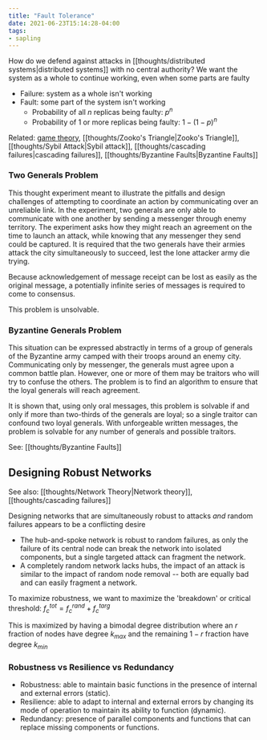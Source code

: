 ```yaml
---
title: "Fault Tolerance"
date: 2021-06-23T15:14:28-04:00
tags:
- sapling
---
```


How do we defend against attacks in [[thoughts/distributed systems|distributed systems]] with no central authority? We want the system as a whole to continue working, even when some parts are faulty

- Failure: system as a whole isn't working
- Fault: some part of the system isn't working
	- Probability of all $n$ replicas being faulty: $p^n$
	- Probability of 1 or more replicas being faulty: $1 - (1-p)^n$

Related: [game theory](thoughts/game%20theory.md), [[thoughts/Zooko's Triangle|Zooko's Triangle]], [[thoughts/Sybil Attack|Sybil attack]], [[thoughts/cascading failures|cascading failures]], [[thoughts/Byzantine Faults|Byzantine Faults]]

### Two Generals Problem
This thought experiment meant to illustrate the pitfalls and design challenges of attempting to coordinate an action by communicating over an unreliable link. In the experiment, two generals are only able to communicate with one another by sending a messenger through enemy territory. The experiment asks how they might reach an agreement on the time to launch an attack, while knowing that any messenger they send could be captured. It is required that the two generals have their armies attack the city simultaneously to succeed, lest the lone attacker army die trying.

Because acknowledgement of message receipt can be lost as easily as the original message, a potentially infinite series of messages is required to come to consensus.

This problem is unsolvable.

### Byzantine Generals Problem
This situation can be expressed abstractly in terms of a group of generals of the Byzantine army camped with their troops around an enemy city. Communicating only by messenger, the generals must agree upon a common battle plan. However, one or more of them may be traitors who will try to confuse the others. The problem is to find an algorithm to ensure that the loyal generals will reach agreement.

It is shown that, using only oral messages, this problem is solvable if and only if more than two-thirds of the generals are loyal; so a single traitor can confound two loyal generals. With unforgeable written messages, the problem is solvable for any number of generals and possible traitors.

See: [[thoughts/Byzantine Faults]]

## Designing Robust Networks
See also: [[thoughts/Network Theory|Network theory]], [[thoughts/cascading failures]]

Designing networks that are simultaneously robust to attacks _and_ random failures appears to be a conflicting desire

- The hub-and-spoke network is robust to random failures, as only the failure of its central node can break the network into isolated components, but a single targeted attack can fragment the network.
- A completely random network lacks hubs, the impact of an attack is similar to the impact of random node removal -- both are equally bad and can easily fragment a network.

To maximize robustness, we want to maximize the 'breakdown' or critical threshold: $f_c^{tot} = f_c^{rand} + f_c^{targ}$

This is maximized by having a bimodal degree distribution where an $r$ fraction of nodes have degree $k_{max}$ and the remaining $1-r$ fraction have degree $k_{min}$

### Robustness vs Resilience vs Redundancy
- Robustness: able to maintain basic functions in the presence of internal and external errors (static).
- Resilience: able to adapt to internal and external errors by changing its mode of operation to maintain its ability to function (dynamic).
- Redundancy: presence of parallel components and functions that can replace missing components or functions.